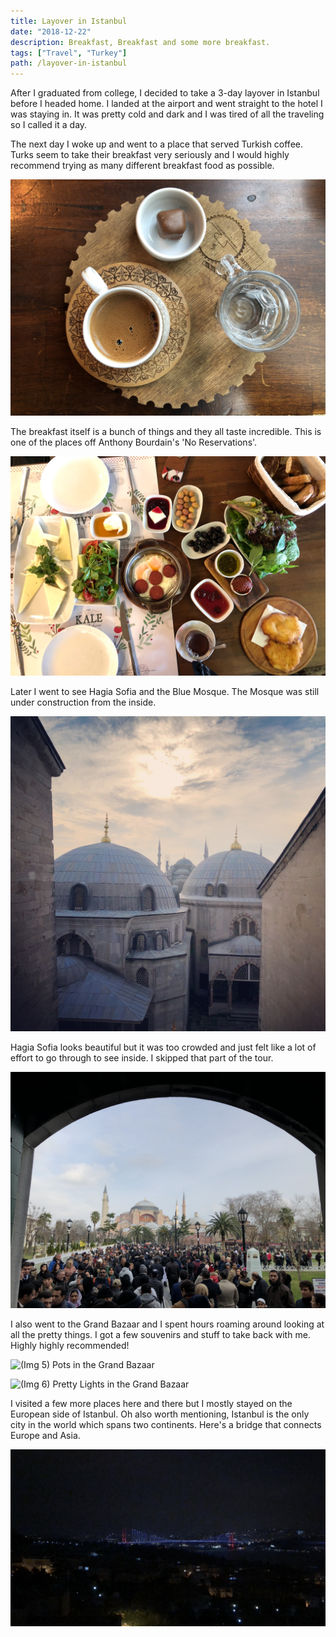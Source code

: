 ```yaml
---
title: Layover in Istanbul
date: "2018-12-22"
description: Breakfast, Breakfast and some more breakfast.
tags: ["Travel", "Turkey"]
path: /layover-in-istanbul
---
```


After I graduated from college, I decided to take a 3-day layover in Istanbul before I headed home. I landed at the airport and went straight to the hotel I was staying in. It was pretty cold and dark and I was tired of all the traveling so I called it a day.

The next day I woke up and went to a place that served Turkish coffee. Turks seem to take their breakfast very seriously and I would highly recommend trying as many different breakfast food as possible.

![(Img 1) Turkish Coffee](../images/2018-12-22-layover-in-istanbul/istanbul_coffee.jpg)

The breakfast itself is a bunch of things and they all taste incredible. This is one of the places off Anthony Bourdain's 'No Reservations'.

![(Img 2) 'Traditonal' Turkish Breakfast](../images/2018-12-22-layover-in-istanbul/istanbul_breakfast1.png)

Later I went to see Hagia Sofia and the Blue Mosque. The Mosque was still under construction from the inside.

![(Img 3) The Blue Mosque, Istanbul](../images/2018-12-22-layover-in-istanbul/istanbul_monument1.jpg)

Hagia Sofia looks beautiful but it was too crowded and just felt like a lot of
effort to go through to see inside. I skipped that part of the tour.

![(Img 4) Hagia Sofia, Istanbul](../images/2018-12-22-layover-in-istanbul/istanbul_hagiasofia.jpg)

I also went to the Grand Bazaar and I spent hours roaming around looking at all the pretty things. I got a few souvenirs and stuff to take back with me. Highly highly recommended!

![(Img 5) Pots in the Grand Bazaar](../images/2018-12-22-layover-in-istanbul/istanbul_pots.jpg)

![(Img 6) Pretty Lights in the Grand Bazaar](../images/2018-12-22-layover-in-istanbul/istanbul_lights.jpg)

I visited a few more places here and there but I mostly stayed on the European side of Istanbul. Oh also worth mentioning, Istanbul is the only city in the world which spans two continents. Here's a bridge that connects Europe and Asia.

![(Img 7) The Bosphorus Bridge](../images/2018-12-22-layover-in-istanbul/istanbul_bridge.jpg)
